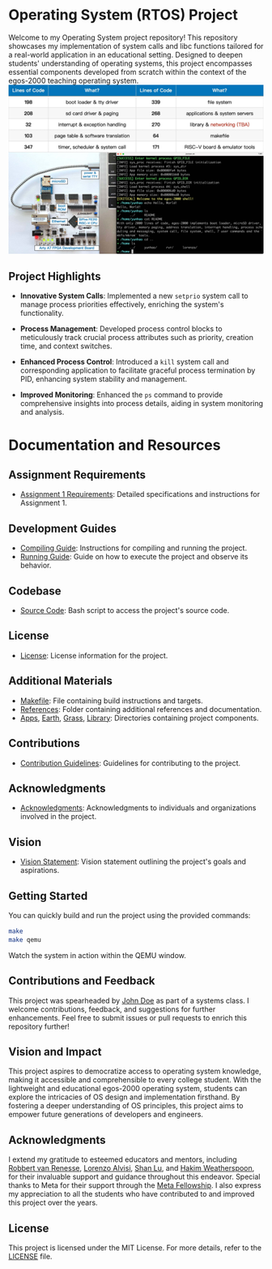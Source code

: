 # Operating System (RTOS) Project 

Welcome to my  Operating System  project repository! This repository showcases my implementation of system calls and libc functions tailored for a real-world application in an educational setting. Designed to deepen students' understanding of operating systems, this project encompasses essential components developed from scratch within the context of the egos-2000 teaching operating system.
![Screenshot of egos-2000](references/screenshots/egos-2000.jpg)

## Project Highlights

- **Innovative System Calls**: Implemented a new `setprio` system call to manage process priorities effectively, enriching the system's functionality.
  
- **Process Management**: Developed process control blocks to meticulously track crucial process attributes such as priority, creation time, and context switches.
  
- **Enhanced Process Control**: Introduced a `kill` system call and corresponding application to facilitate graceful process termination by PID, enhancing system stability and management.
  
- **Improved Monitoring**: Enhanced the `ps` command to provide comprehensive insights into process details, aiding in system monitoring and analysis.

# Documentation and Resources

## Assignment Requirements
- [Assignment 1 Requirements](ASSIGNMENT1.md): Detailed specifications and instructions for Assignment 1.

## Development Guides
- [Compiling Guide](COMPILING.md): Instructions for compiling and running the project.
- [Running Guide](RUNNING.md): Guide on how to execute the project and observe its behavior.

## Codebase
- [Source Code](source_me.sh): Bash script to access the project's source code.

## License
- [License](LICENSE): License information for the project.

## Additional Materials
- [Makefile](Makefile): File containing build instructions and targets.
- [References](references/): Folder containing additional references and documentation.
- [Apps](apps/), [Earth](earth/), [Grass](grass/), [Library](library/): Directories containing project components.

## Contributions
- [Contribution Guidelines](CONTRIBUTING.md): Guidelines for contributing to the project.

## Acknowledgments
- [Acknowledgments](ACKNOWLEDGMENTS.md): Acknowledgments to individuals and organizations involved in the project.

## Vision
- [Vision Statement](VISION.md): Vision statement outlining the project's goals and aspirations.

## Getting Started

You can quickly build and run the project using the provided commands:

```bash
make
make qemu
```

Watch the system in action within the QEMU window.

## Contributions and Feedback

This project was spearheaded by [John Doe](https://github.com/john_doe) as part of a systems class. I welcome contributions, feedback, and suggestions for further enhancements. Feel free to submit issues or pull requests to enrich this repository further!

## Vision and Impact

This project aspires to democratize access to operating system knowledge, making it accessible and comprehensible to every college student. With the lightweight and educational egos-2000 operating system, students can explore the intricacies of OS design and implementation firsthand. By fostering a deeper understanding of OS principles, this project aims to empower future generations of developers and engineers.

## Acknowledgments

I extend my gratitude to esteemed educators and mentors, including [Robbert van Renesse](https://www.cs.cornell.edu/home/rvr/), [Lorenzo Alvisi](https://www.cs.cornell.edu/lorenzo/), [Shan Lu](https://people.cs.uchicago.edu/~shanlu/), and [Hakim Weatherspoon](https://www.cs.cornell.edu/~hweather/), for their invaluable support and guidance throughout this endeavor. Special thanks to Meta for their support through the [Meta Fellowship](https://research.facebook.com/fellows/zhang-yunhao/). I also express my appreciation to all the students who have contributed to and improved this project over the years.

## License

This project is licensed under the MIT License. For more details, refer to the [LICENSE](LICENSE) file.





